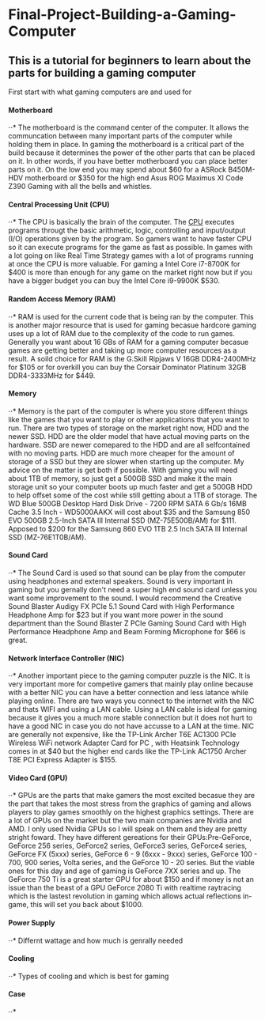 # Final-Project-Building-a-Gaming-Computer

## This is a tutorial for beginners to learn about the parts for building a gaming computer

First start with what gaming computers are and used for

#### Motherboard
  ⋅⋅* The motherboard is the command center of the computer. It allows the communcation between many important parts of the computer while holding them in place. In gaming the motherboard is a critical part of the build because it determines the power of the other parts that can be placed on it. In other words, if you have better motherboard you can place better parts on it. On the low end you may spend about $60 for a ASRock B450M-HDV motherboard or $350 for the high end Asus ROG Maximus XI Code Z390 Gaming with all the bells and whistles.

#### Central Processing Unit (CPU)
  ⋅⋅* The CPU is basically the brain of the computer. The [CPU](https://en.wikipedia.org/wiki/Central_processing_unit) executes programs througt the basic arithmetic, logic, controlling and input/output (I/O) operations given by the program. So gamers want to have faster CPU so it can execute programs for the game as fast as possible. In games with a lot going on like Real Time Strategy games with a lot of programs running at once the CPU is more valuable. For gaming a Intel Core i7-8700K for $400 is more than enough for any game on the market right now but if you have a bigger budget you can buy the Intel Core i9-9900K $530.
  
#### Random Access Memory (RAM)
  ⋅⋅* RAM is used for the current code that is being ran by the computer. This is another major resource that is used for gaming becasue hardcore gaming uses up a lot of RAM due to the complexity of the code to run games. Generally you want about 16 GBs of RAM for a gaming computer becasue games are getting better and taking up more computer resources as a result. A soild choice for RAM is the G.Skill Ripjaws V 16GB DDR4-2400MHz for $105 or for overkill you can buy the Corsair Dominator Platinum 32GB DDR4-3333MHz for $449.

#### Memory
  ⋅⋅* Memory is the part of the computer is where you store different things like the games that you want to play or other applications that you want to run. There are two types of storage on the market right now, HDD and the newer SSD. HDD are the older model that have actual moving parts on the hardware. SSD are newer comepared to the HDD and are all selfcontained with no moving parts. HDD are much more cheaper for the amount of storage of a SSD but they are slower when starting up the computer. My advice on the matter is get both if possible. With gaming you will need about 1TB of memory, so just get a 500GB SSD and make it the main storage unit so your computer boots up much faster and get a 500GB HDD to help offset some of the cost while still getting about a 1TB of storage. The WD Blue 500GB Desktop Hard Disk Drive - 7200 RPM SATA 6 Gb/s 16MB Cache 3.5 Inch - WD5000AAKX will cost about $35 and the Samsung 850 EVO 500GB 2.5-Inch SATA III Internal SSD (MZ-75E500B/AM) for $111. Apposed to $200 for the Samsung 860 EVO 1TB 2.5 Inch SATA III Internal SSD (MZ-76E1T0B/AM).
  
#### Sound Card
  ⋅⋅* The Sound Card is used so that sound can be play from the computer using headphones and external speakers. Sound is very important in gaming but you gernally don't need a super high end sound card unless you want some improvement to the sound. I would recommend the Creative Sound Blaster Audigy FX PCIe 5.1 Sound Card with High Performance Headphone Amp for $23 but if you want more power in the sound department than the Sound Blaster Z PCIe Gaming Sound Card with High Performance Headphone Amp and Beam Forming Microphone for $66 is great.
  
#### Network Interface Controller (NIC)
  ⋅⋅* Another important piece to the gaming computer puzzle is the NIC. It is very important more for competive gamers that mainly play online because with a better NIC you can have a better connection and less latance while playing online. There are two ways you connect to the internet with the NIC and thats WIFI and using a LAN cable. Using a LAN cable is ideal for gaming because it gives you a much more stable connection but it does not hurt to have a good NIC in case you do not have accusse to a LAN at the time. NIC are generally not expensive, like the TP-Link Archer T6E AC1300 PCIe Wireless WiFi network Adapter Card for PC , with Heatsink Technology comes in at $40 but the higher end cards like the TP-Link AC1750 Archer T8E PCI Express Adapter is $155.
  
#### Video Card (GPU)
 ⋅⋅* GPUs are the parts that make gamers the most excited becasue they are the part that takes the most stress from the graphics of gaming and allows players to play games smoothly on the highest graphics settings. There are a lot of GPUs on the market but the two main companies are Nvidia and AMD. I only used Nvidia GPUs so I will speak on them and they are pretty stright foward. They have different gereations for their GPUs:Pre-GeForce, GeForce 256 series, GeForce2 series, GeForce3 series, GeForce4 series, GeForce FX (5xxx) series, GeForce 6 - 9 (6xxx - 9xxx) series, GeForce 100 - 700, 900 series, Volta series, and the GeForce 10 - 20 series. But the viable ones for this day and age of gaming is GeForce 7XX series and up. The GeForce 750 Ti is a great starter GPU for about $150 and if money is not an issue than the beast of a GPU GeForce 2080 Ti with realtime raytracing which is the lastest revolution in gaming which allows actual reflections in-game, this will set you back about $1000.
 
#### Power Supply
 ⋅⋅* Differnt wattage and how much is genrally needed

#### Cooling
  ⋅⋅* Types of cooling and which is best for gaming

#### Case
  ⋅⋅* 

